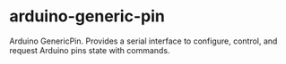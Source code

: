 # arduino-generic-pin
Arduino GenericPin. Provides a serial interface to configure, control, and request Arduino pins state with commands.
